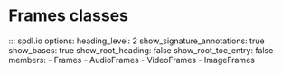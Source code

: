 # Frames classes

::: spdl.io
    options:
      heading_level: 2
      show_signature_annotations: true
      show_bases: true
      show_root_heading: false
      show_root_toc_entry: false
      members:
      - Frames
      - AudioFrames
      - VideoFrames
      - ImageFrames
